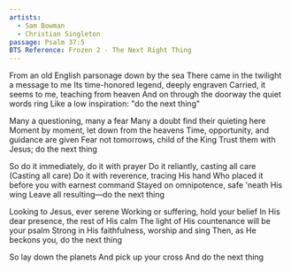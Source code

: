 ```yaml
---
artists:
  - Sam Bowman
  - Christian Singleton
passage: Psalm 37:5
BTS Reference: Frozen 2 - The Next Right Thing
---
```

From an old English parsonage down by the sea
There came in the twilight a message to me
Its time-honored legend, deeply engraven
Carried, it seems to me, teaching from heaven
And on through the doorway the quiet words ring
Like a low inspiration: "do the next thing"

Many a questioning, many a fear
Many a doubt find their quieting here
Moment by moment, let down from the heavens
Time, opportunity, and guidance are given
Fear not tomorrows, child of the King
Trust them with Jesus; do the next thing

So do it immediately, do it with prayer
Do it reliantly, casting all care (Casting all care)
Do it with reverence, tracing His hand
Who placed it before you with earnest command
Stayed on omnipotence, safe 'neath His wing
Leave all resulting—do the next thing

Looking to Jesus, ever serene
Working or suffering, hold your belief
In His dear presence, the rest of His calm
The light of His countenance will be your psalm
Strong in His faithfulness, worship and sing
Then, as He beckons you, do the next thing

So lay down the planets
And pick up your cross
And do the next thing